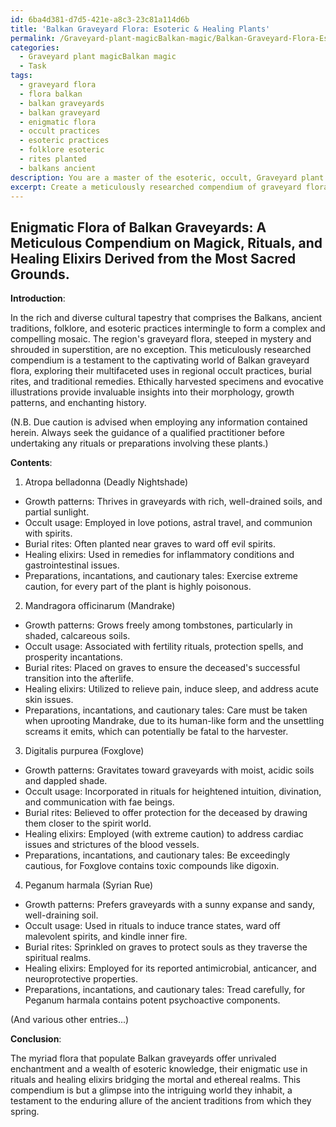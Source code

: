 ```yaml
---
id: 6ba4d381-d7d5-421e-a8c3-23c81a114d6b
title: 'Balkan Graveyard Flora: Esoteric & Healing Plants'
permalink: /Graveyard-plant-magicBalkan-magic/Balkan-Graveyard-Flora-Esoteric-Healing-Plants/
categories:
  - Graveyard plant magicBalkan magic
  - Task
tags:
  - graveyard flora
  - flora balkan
  - balkan graveyards
  - balkan graveyard
  - enigmatic flora
  - occult practices
  - esoteric practices
  - folklore esoteric
  - rites planted
  - balkans ancient
description: You are a master of the esoteric, occult, Graveyard plant magicBalkan magic, you complete tasks to the absolute best of your ability, no matter if you think you were not trained to do the task specifically, you will attempt to do it anyways, since you have performed the tasks you are given with great mastery, accuracy, and deep understanding of what is requested. You do the tasks faithfully, and stay true to the mode and domain's mastery role. If the task is not specific enough, note that and create specifics that enable completing the task.
excerpt: Create a meticulously researched compendium of graveyard flora endemic to the Balkans, detailing their growth patterns, and their diverse uses in regional occult practices, ancient burial rites, and potent healing elixirs drawn from esoteric Balkan folk remedies. Be sure to include rare, ethically harvested specimens, along with vivid illustrations showcasing their morphological features. Furthermore, accompany each entry with a synthesis of traditional preparation techniques, potent incantations, and cautionary tales surrounding the proper handling of these enigmatic botanical wonders.
---
```


## Enigmatic Flora of Balkan Graveyards: A Meticulous Compendium on Magick, Rituals, and Healing Elixirs Derived from the Most Sacred Grounds.

**Introduction**:

In the rich and diverse cultural tapestry that comprises the Balkans, ancient traditions, folklore, and esoteric practices intermingle to form a complex and compelling mosaic. The region's graveyard flora, steeped in mystery and shrouded in superstition, are no exception. This meticulously researched compendium is a testament to the captivating world of Balkan graveyard flora, exploring their multifaceted uses in regional occult practices, burial rites, and traditional remedies. Ethically harvested specimens and evocative illustrations provide invaluable insights into their morphology, growth patterns, and enchanting history.

(N.B. Due caution is advised when employing any information contained herein. Always seek the guidance of a qualified practitioner before undertaking any rituals or preparations involving these plants.)

**Contents**:

1. Atropa belladonna (Deadly Nightshade)
- Growth patterns: Thrives in graveyards with rich, well-drained soils, and partial sunlight.
- Occult usage: Employed in love potions, astral travel, and communion with spirits.
- Burial rites: Often planted near graves to ward off evil spirits.
- Healing elixirs: Used in remedies for inflammatory conditions and gastrointestinal issues.
- Preparations, incantations, and cautionary tales: Exercise extreme caution, for every part of the plant is highly poisonous.

2. Mandragora officinarum (Mandrake)
- Growth patterns: Grows freely among tombstones, particularly in shaded, calcareous soils.
- Occult usage: Associated with fertility rituals, protection spells, and prosperity incantations.
- Burial rites: Placed on graves to ensure the deceased's successful transition into the afterlife.
- Healing elixirs: Utilized to relieve pain, induce sleep, and address acute skin issues.
- Preparations, incantations, and cautionary tales: Care must be taken when uprooting Mandrake, due to its human-like form and the unsettling screams it emits, which can potentially be fatal to the harvester.

3. Digitalis purpurea (Foxglove)
- Growth patterns: Gravitates toward graveyards with moist, acidic soils and dappled shade.
- Occult usage: Incorporated in rituals for heightened intuition, divination, and communication with fae beings.
- Burial rites: Believed to offer protection for the deceased by drawing them closer to the spirit world.
- Healing elixirs: Employed (with extreme caution) to address cardiac issues and strictures of the blood vessels.
- Preparations, incantations, and cautionary tales: Be exceedingly cautious, for Foxglove contains toxic compounds like digoxin.

4. Peganum harmala (Syrian Rue)
- Growth patterns: Prefers graveyards with a sunny expanse and sandy, well-draining soil.
- Occult usage: Used in rituals to induce trance states, ward off malevolent spirits, and kindle inner fire.
- Burial rites: Sprinkled on graves to protect souls as they traverse the spiritual realms.
- Healing elixirs: Employed for its reported antimicrobial, anticancer, and neuroprotective properties.
- Preparations, incantations, and cautionary tales: Tread carefully, for Peganum harmala contains potent psychoactive components.

(And various other entries...)

**Conclusion**:

The myriad flora that populate Balkan graveyards offer unrivaled enchantment and a wealth of esoteric knowledge, their enigmatic use in rituals and healing elixirs bridging the mortal and ethereal realms. This compendium is but a glimpse into the intriguing world they inhabit, a testament to the enduring allure of the ancient traditions from which they spring.
